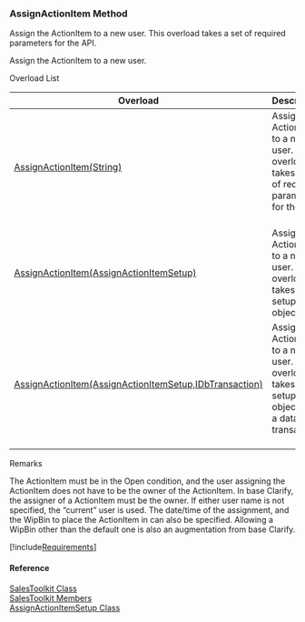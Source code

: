 ﻿### AssignActionItem Method

Assign the ActionItem to a new user. This overload takes a set of required parameters for the API.

Assign the ActionItem to a new user.

Overload List

| Overload | Description |
| --- | --- |
| [AssignActionItem(String)](FChoice.Toolkits.Clarify~FChoice.Toolkits.Clarify.Sales.SalesToolkit~AssignActionItem(String).md) | Assign the ActionItem to a new user. This overload takes a set of required parameters for the API.   |
| [AssignActionItem(AssignActionItemSetup)](FChoice.Toolkits.Clarify~FChoice.Toolkits.Clarify.Sales.SalesToolkit~AssignActionItem(AssignActionItemSetup).md) | Assign the ActionItem to a new user. This overload takes a setup object.   |
| [AssignActionItem(AssignActionItemSetup,IDbTransaction)](FChoice.Toolkits.Clarify~FChoice.Toolkits.Clarify.Sales.SalesToolkit~AssignActionItem(AssignActionItemSetup,IDbTransaction).md) | Assign the ActionItem to a new user. This overload takes a setup object and a database transaction.   |

Remarks

The ActionItem must be in the Open condition, and the user assigning the ActionItem does not have to be the owner of the ActionItem. In base Clarify, the assigner of a ActionItem must be the owner. If either user name is not specified, the “current” user is used. The date/time of the assignment, and the WipBin to place the ActionItem in can also be specified. Allowing a WipBin other than the default one is also an augmentation from base Clarify.

[!include[Requirements](../partials/requirements.md)]



#### Reference

[SalesToolkit Class](FChoice.Toolkits.Clarify~FChoice.Toolkits.Clarify.Sales.SalesToolkit.md)  
[SalesToolkit Members](FChoice.Toolkits.Clarify~FChoice.Toolkits.Clarify.Sales.SalesToolkit_members.md)  
[AssignActionItemSetup Class](FChoice.Toolkits.Clarify~FChoice.Toolkits.Clarify.Sales.AssignActionItemSetup.md)